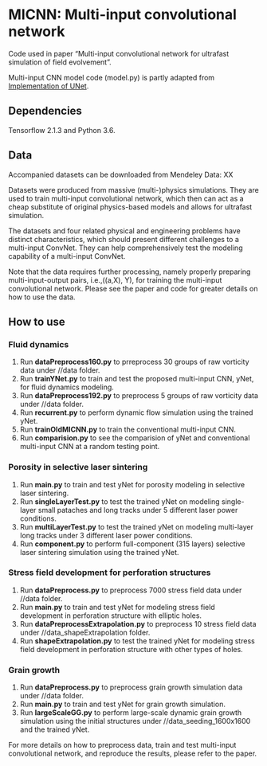 # MICNN: Multi-input convolutional network

Code used in paper “Multi-input convolutional network for ultrafast simulation of field evolvement”.

Multi-input CNN model code (model.py) is partly adapted from [Implementation of UNet](https://github.com/zhixuhao/unet).


## Dependencies

  Tensorflow 2.1.3 and Python 3.6.
  
## Data

Accompanied datasets can be downloaded from Mendeley Data: XX

Datasets were produced from massive (multi-)physics simulations. They are used to train multi-input convolutional network, which then can act as a cheap substitute of original physics-based models and allows for ultrafast simulation. 

The datasets and four related physical and engineering problems have distinct characteristics, which should present different challenges to a multi-input ConvNet. They can help comprehensively test the modeling capability of a multi-input ConvNet.

Note that the data requires further processing, namely properly preparing multi-input-output pairs, i.e.,((a,X), Y), for training the multi-input convolutional network. Please see the paper and code for greater details on how to use the data.

## How to use

### Fluid dynamics

1. Run **dataPreprocess160.py** to prreprocess 30 groups of raw vorticity data under //data folder.
2. Run **trainYNet.py** to train and test the proposed multi-input CNN, yNet, for fluid dynamics modeling.
3. Run **dataPreprocess192.py** to preprocess 5 groups of raw vorticity data under //data folder.
4. Run **recurrent.py** to perform dynamic flow simulation using the trained yNet.
5. Run **trainOldMICNN.py** to train the conventional multi-input CNN.
6. Run **comparision.py** to see the comparision of yNet and conventional multi-input CNN at a random testing point.

### Porosity in selective laser sintering

1. Run **main.py** to train and test yNet for porosity modeling in selective laser sintering.
2. Run **singleLayerTest.py** to test the trained yNet on modeling single-layer small pataches and long tracks under 5 different laser power conditions.
3. Run **multiLayerTest.py** to test the trained yNet on modeling multi-layer long tracks under 3 different laser power conditions.
4. Run **component.py** to perform full-component (315 layers) selective laser sintering simulation using the trained yNet.

### Stress field development for perforation structures

1. Run **dataPreprocess.py** to preprocess 7000 stress field data under //data folder.
2. Run **main.py** to train and test yNet for modeling stress field development in perforation structure with elliptic holes.
3. Run **dataPreprocessExtrapolation.py** to preprocess 10 stress field data under //data_shapeExtrapolation folder.
4. Run **shapeExtrapolation.py** to test the trained yNet for modeling stress field development in perforation structure with other types of holes.

### Grain growth

1. Run **dataPreprocess.py** to preprocess grain growth simulation data under //data folder.
2. Run **main.py** to train and test yNet for grain growth simulation.
3. Run **largeScaleGG.py** to perform large-scale dynamic grain growth simulation using the initial structures under //data_seeding_1600x1600 and the trained yNet.


For more details on how to preprocess data, train and test multi-input convolutional network, and reproduce the results, please refer to the paper.


